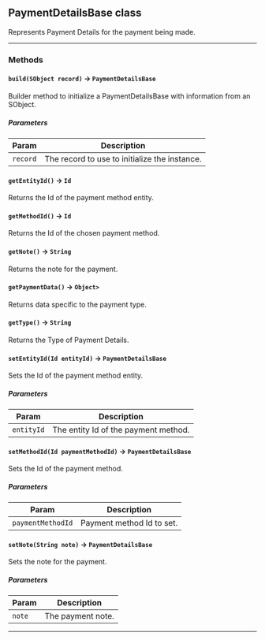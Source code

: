 ## PaymentDetailsBase class

Represents Payment Details for the payment being made.

---
### Methods
<!-- panels:start -->
<!-- div:left-panel -->
#### `build(SObject record)` → `PaymentDetailsBase`

Builder method to initialize a PaymentDetailsBase with information from an SObject.
##### Parameters
|Param|Description|
|-----|-----------|
|`record` |  The record to use to initialize the instance. |

<!-- panels:end -->
<!-- panels:start -->
<!-- div:left-panel -->
#### `getEntityId()` → `Id`

Returns the Id of the payment method entity.
<!-- panels:end -->
<!-- panels:start -->
<!-- div:left-panel -->
#### `getMethodId()` → `Id`

Returns the Id of the chosen payment method.
<!-- panels:end -->
<!-- panels:start -->
<!-- div:left-panel -->
#### `getNote()` → `String`

Returns the note for the payment.
<!-- panels:end -->
<!-- panels:start -->
<!-- div:left-panel -->
#### `getPaymentData()` → `Object>`

Returns data specific to the payment type.
<!-- panels:end -->
<!-- panels:start -->
<!-- div:left-panel -->
#### `getType()` → `String`

Returns the Type of Payment Details.
<!-- panels:end -->
<!-- panels:start -->
<!-- div:left-panel -->
#### `setEntityId(Id entityId)` → `PaymentDetailsBase`

Sets the Id of the payment method entity.
##### Parameters
|Param|Description|
|-----|-----------|
|`entityId` |  The entity Id of the payment method. |

<!-- panels:end -->
<!-- panels:start -->
<!-- div:left-panel -->
#### `setMethodId(Id paymentMethodId)` → `PaymentDetailsBase`

Sets the Id of the payment method.
##### Parameters
|Param|Description|
|-----|-----------|
|`paymentMethodId` |  Payment method Id to set. |

<!-- panels:end -->
<!-- panels:start -->
<!-- div:left-panel -->
#### `setNote(String note)` → `PaymentDetailsBase`

Sets the note for the payment.
##### Parameters
|Param|Description|
|-----|-----------|
|`note` |  The payment note. |

<!-- panels:end -->
---
